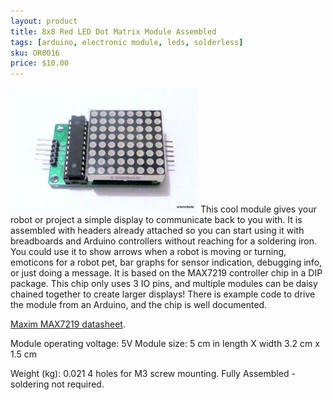 ```yaml
---
layout: product
title: 8x8 Red LED Dot Matrix Module Assembled
tags: [arduino, electronic module, leds, solderless]
sku: OR0016
price: $10.00
---
```

![](/galleries/orionrobots-kit-of-awesome-v1/mid/led_display_8x8.jpg)
This cool module gives your robot or project a simple display to communicate back to you with. It is assembled with headers already attached so you can start using it with breadboards and Arduino controllers without reaching for a soldering iron.
You could use it to show arrows when a robot is moving or turning, emoticons for a robot pet, bar graphs for sensor indication, debugging info, or just doing a message.
It is based on the MAX7219 controller chip in a DIP package. This chip only uses 3 IO pins, and multiple modules can be daisy chained together to create larger displays! There is example code to drive the module from an Arduino, and the chip is well documented.

[Maxim MAX7219 datasheet](http://datasheets.maximintegrated.com/en/ds/MAX7219-MAX7221.pdf).

Module operating voltage: 5V
Module size: 5 cm in length X width 3.2 cm x 1.5 cm

Weight (kg): 0.021
4 holes for M3 screw mounting.
Fully Assembled - soldering not required.
